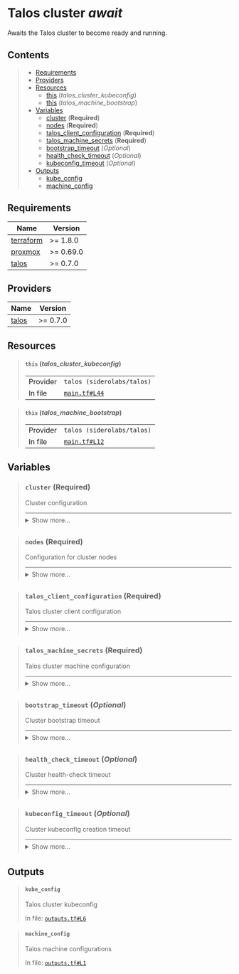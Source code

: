 # Talos cluster *await*

Awaits the Talos cluster to become ready and running.
## Contents

<blockquote>

- [Requirements](#requirements)
- [Providers](#providers)
- [Resources](#resources)
  - [this](#this-talos_cluster_kubeconfig) (*talos_cluster_kubeconfig*)
  - [this](#this-talos_machine_bootstrap) (*talos_machine_bootstrap*)
- [Variables](#variables)
  - [cluster](#cluster-required) (**Required**)
  - [nodes](#nodes-required) (**Required**)
  - [talos_client_configuration](#talos_client_configuration-required) (**Required**)
  - [talos_machine_secrets](#talos_machine_secrets-required) (**Required**)
  - [bootstrap_timeout](#bootstrap_timeout-optional) (*Optional*)
  - [health_check_timeout](#health_check_timeout-optional) (*Optional*)
  - [kubeconfig_timeout](#kubeconfig_timeout-optional) (*Optional*)
- [Outputs](#outputs)
  - [kube_config](#kube_config)
  - [machine_config](#machine_config)</blockquote>

## Requirements

| Name | Version |
|------|---------|
| <a name="requirement_terraform"></a> [terraform](#requirement\_terraform) | >= 1.8.0 |
| <a name="requirement_proxmox"></a> [proxmox](#requirement\_proxmox) | >= 0.69.0 |
| <a name="requirement_talos"></a> [talos](#requirement\_talos) | >= 0.7.0 |
## Providers

| Name | Version |
|------|---------|
| <a name="provider_talos"></a> [talos](#provider\_talos) | >= 0.7.0 |


## Resources
<blockquote>

#### `this` (_talos_cluster_kubeconfig_)

  <table>
    <tr>
      <td>Provider</td>
      <td><code>talos (siderolabs/talos)</code></td>
    </tr>
    <tr>
      <td>In file</td>
      <td><a href="./main.tf#L44"><code>main.tf#L44</code></a></td>
    </tr>
  </table>
</blockquote>
<blockquote>

#### `this` (_talos_machine_bootstrap_)

  <table>
    <tr>
      <td>Provider</td>
      <td><code>talos (siderolabs/talos)</code></td>
    </tr>
    <tr>
      <td>In file</td>
      <td><a href="./main.tf#L12"><code>main.tf#L12</code></a></td>
    </tr>
  </table>
</blockquote>

## Variables
<blockquote>

### `cluster` (**Required**)
Cluster configuration

<details style="border-top-color: inherit; border-top-width: 0.1em; border-top-style: solid; padding-top: 0.5em; padding-bottom: 0.5em;">
  <summary>Show more...</summary>

  **Type**:
  ```hcl
  object({
    name          = string
    talos_version = string
    endpoint      = string
  })
  ```
  In file: <a href="./variables.tf#L1"><code>variables.tf#L1</code></a>

</details>
</blockquote>
<blockquote>

### `nodes` (**Required**)
Configuration for cluster nodes

<details style="border-top-color: inherit; border-top-width: 0.1em; border-top-style: solid; padding-top: 0.5em; padding-bottom: 0.5em;">
  <summary>Show more...</summary>

  **Type**:
  ```hcl
  list(object({
    name         = string
    machine_type = string
    ip           = string
  }))
  ```
  In file: <a href="./variables.tf#L41"><code>variables.tf#L41</code></a>

</details>
</blockquote>
<blockquote>

### `talos_client_configuration` (**Required**)
Talos cluster client configuration

<details style="border-top-color: inherit; border-top-width: 0.1em; border-top-style: solid; padding-top: 0.5em; padding-bottom: 0.5em;">
  <summary>Show more...</summary>

  **Type**:
  ```hcl
  map(any)
  ```
  In file: <a href="./variables.tf#L15"><code>variables.tf#L15</code></a>

</details>
</blockquote>
<blockquote>

### `talos_machine_secrets` (**Required**)
Talos cluster machine configuration

<details style="border-top-color: inherit; border-top-width: 0.1em; border-top-style: solid; padding-top: 0.5em; padding-bottom: 0.5em;">
  <summary>Show more...</summary>

  **Type**:
  ```hcl
  any
  ```
  In file: <a href="./variables.tf#L10"><code>variables.tf#L10</code></a>

</details>
</blockquote>
<blockquote>

### `bootstrap_timeout` (*Optional*)
Cluster bootstrap timeout

<details style="border-top-color: inherit; border-top-width: 0.1em; border-top-style: solid; padding-top: 0.5em; padding-bottom: 0.5em;">
  <summary>Show more...</summary>

  **Type**:
  ```hcl
  string
  ```
  **Default**:
  ```json
  "5m"
  ```
  In file: <a href="./variables.tf#L20"><code>variables.tf#L20</code></a>

</details>
</blockquote>
<blockquote>

### `health_check_timeout` (*Optional*)
Cluster health-check timeout

<details style="border-top-color: inherit; border-top-width: 0.1em; border-top-style: solid; padding-top: 0.5em; padding-bottom: 0.5em;">
  <summary>Show more...</summary>

  **Type**:
  ```hcl
  string
  ```
  **Default**:
  ```json
  "10m"
  ```
  In file: <a href="./variables.tf#L27"><code>variables.tf#L27</code></a>

</details>
</blockquote>
<blockquote>

### `kubeconfig_timeout` (*Optional*)
Cluster kubeconfig creation timeout

<details style="border-top-color: inherit; border-top-width: 0.1em; border-top-style: solid; padding-top: 0.5em; padding-bottom: 0.5em;">
  <summary>Show more...</summary>

  **Type**:
  ```hcl
  string
  ```
  **Default**:
  ```json
  "1m"
  ```
  In file: <a href="./variables.tf#L34"><code>variables.tf#L34</code></a>

</details>
</blockquote>


## Outputs
<blockquote>

#### `kube_config`
Talos cluster kubeconfig

In file: <a href="./outputs.tf#L6"><code>outputs.tf#L6</code></a>
</blockquote>
<blockquote>

#### `machine_config`
Talos machine configurations

In file: <a href="./outputs.tf#L1"><code>outputs.tf#L1</code></a>
</blockquote>